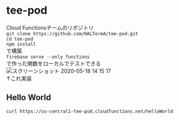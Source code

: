 # tee-pod

Cloud Functionsチームのリポジトリ  
`git clone https://github.com/HALTermA/tee-pod.git`  
`cd tee-pod`  
`npm install`  
で構築  
`firebase serve --only functions`  
で作った関数をローカルでテストできる
![スクリーンショット 2020-05-18 14 15 17](https://user-images.githubusercontent.com/35944813/85245180-c0ffec80-b481-11ea-80df-849c2de6ac2d.png)  
↑これ実装

## Hello World
`curl https://us-central1-tee-pod.cloudfunctions.net/helloWorld`

